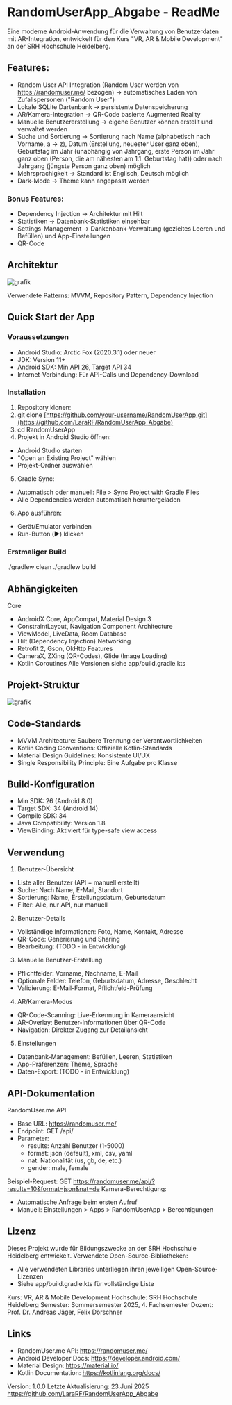# RandomUserApp_Abgabe - ReadMe

Eine moderne Android-Anwendung für die Verwaltung von Benutzerdaten mit AR-Integration, entwickelt für den Kurs "VR, AR & Mobile Development" an der SRH Hochschule Heidelberg.

## Features:
- Random User API Integration (Random User werden von https://randomuser.me/ bezogen) -> automatisches Laden von Zufallspersonen ("Random User")
- Lokale SQLite Dartenbank -> persistente Datenspeicherung
- AR/Kamera-Integration -> QR-Code basierte Augmented Reality
- Manuelle Benutzererstellung -> eigene Benutzer können erstellt und verwaltet werden
- Suche und Sortierung -> Sortierung nach Name (alphabetisch nach Vorname, a -> z), Datum (Erstellung, neuester User ganz oben), Geburtstag im Jahr (unabhängig von Jahrgang, erste Person im Jahr ganz oben (Person, die am nähesten am 1.1. Geburtstag hat)) oder nach Jahrgang (jüngste Person ganz oben) möglich
- Mehrsprachigkeit -> Standard ist Englisch, Deutsch möglich
- Dark-Mode -> Theme kann angepasst werden

### Bonus Features:
- Dependency Injection -> Architektur mit Hilt
- Statistiken -> Datenbank-Statistiken einsehbar
- Settings-Management -> Dankenbank-Verwaltung (gezieltes Leeren und Befüllen) und App-Einstellungen
- QR-Code 


## Architektur
![grafik](https://github.com/user-attachments/assets/24f8a13f-135a-4bfd-8374-a16612d94c7c)

Verwendete Patterns: MVVM, Repository Pattern, Dependency Injection

## Quick Start der App
### Voraussetzungen
- Android Studio: Arctic Fox (2020.3.1) oder neuer
- JDK: Version 11+
- Android SDK: Min API 26, Target API 34
- Internet-Verbindung: Für API-Calls und Dependency-Download
### Installation
1.	Repository klonen:
2.	git clone [https://github.com/your-username/RandomUserApp.git](https://github.com/LaraRF/RandomUserApp_Abgabe)
3.	cd RandomUserApp
4.	Projekt in Android Studio öffnen:
   - Android Studio starten
   - "Open an Existing Project" wählen
   - Projekt-Ordner auswählen
5.	Gradle Sync:
  - Automatisch oder manuell: File > Sync Project with Gradle Files
  - Alle Dependencies werden automatisch heruntergeladen
6.	App ausführen:
  - Gerät/Emulator verbinden
  - Run-Button (▶️) klicken
### Erstmaliger Build
./gradlew clean
./gradlew build


## Abhängigkeiten
Core
- AndroidX Core, AppCompat, Material Design 3
- ConstraintLayout, Navigation Component
Architecture
- ViewModel, LiveData, Room Database
- Hilt (Dependency Injection)
Networking
- Retrofit 2, Gson, OkHttp
Features
- CameraX, ZXing (QR-Codes), Glide (Image Loading)
- Kotlin Coroutines
Alle Versionen siehe app/build.gradle.kts


## Projekt-Struktur

![grafik](https://github.com/user-attachments/assets/353b0092-dcf8-4f05-ade7-bd1479bcae59)

## Code-Standards
- MVVM Architecture: Saubere Trennung der Verantwortlichkeiten
- Kotlin Coding Conventions: Offizielle Kotlin-Standards
- Material Design Guidelines: Konsistente UI/UX
- Single Responsibility Principle: Eine Aufgabe pro Klasse
## Build-Konfiguration
- Min SDK: 26 (Android 8.0)
- Target SDK: 34 (Android 14)
- Compile SDK: 34
- Java Compatibility: Version 1.8
- ViewBinding: Aktiviert für type-safe view access

## Verwendung
1. Benutzer-Übersicht
- Liste aller Benutzer (API + manuell erstellt)
- Suche: Nach Name, E-Mail, Standort
- Sortierung: Name, Erstellungsdatum, Geburtsdatum
- Filter: Alle, nur API, nur manuell
2. Benutzer-Details
- Vollständige Informationen: Foto, Name, Kontakt, Adresse
- QR-Code: Generierung und Sharing
- Bearbeitung: (TODO - in Entwicklung)
3. Manuelle Benutzer-Erstellung
- Pflichtfelder: Vorname, Nachname, E-Mail
- Optionale Felder: Telefon, Geburtsdatum, Adresse, Geschlecht
- Validierung: E-Mail-Format, Pflichtfeld-Prüfung
4. AR/Kamera-Modus
- QR-Code-Scanning: Live-Erkennung in Kameraansicht
- AR-Overlay: Benutzer-Informationen über QR-Code
- Navigation: Direkter Zugang zur Detailansicht
5. Einstellungen
- Datenbank-Management: Befüllen, Leeren, Statistiken
- App-Präferenzen: Theme, Sprache
- Daten-Export: (TODO - in Entwicklung)


## API-Dokumentation
RandomUser.me API
- Base URL: https://randomuser.me/
- Endpoint: GET /api/
- Parameter: 
   - results: Anzahl Benutzer (1-5000)
   - format: json (default), xml, csv, yaml
   - nat: Nationalität (us, gb, de, etc.)
   - gender: male, female

Beispiel-Request:
GET https://randomuser.me/api/?results=10&format=json&nat=de
Kamera-Berechtigung:
- Automatische Anfrage beim ersten Aufruf
- Manuell: Einstellungen > Apps > RandomUserApp > Berechtigungen


## Lizenz
Dieses Projekt wurde für Bildungszwecke an der SRH Hochschule Heidelberg entwickelt.
Verwendete Open-Source-Bibliotheken:
- Alle verwendeten Libraries unterliegen ihren jeweiligen Open-Source-Lizenzen
- Siehe app/build.gradle.kts für vollständige Liste

Kurs: VR, AR & Mobile Development
Hochschule: SRH Hochschule Heidelberg
Semester: Sommersemester 2025, 4. Fachsemester
Dozent: Prof. Dr. Andreas Jäger, Felix Dörschner

## Links
- RandomUser.me API: https://randomuser.me/
- Android Developer Docs: https://developer.android.com/
- Material Design: https://material.io/
- Kotlin Documentation: https://kotlinlang.org/docs/

Version: 1.0.0
Letzte Aktualisierung: 23.Juni 2025
https://github.com/LaraRF/RandomUserApp_Abgabe
